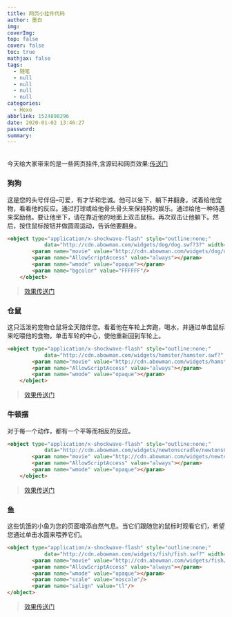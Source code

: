 ```yaml
---
title: 网页小挂件代码
author: 墨白
img: 
coverImg: 
top: false
cover: false
toc: true
mathjax: false
tags:
  - 随笔
  - null
  - null
  - null
  - null
categories:
  - Hexo
abbrlink: 1524898296
date: 2020-01-02 13:46:27
password:
summary:
---
```


<table>
    <!--人体时钟背景透明-->
    <div align="center">
        <script src="http://chabudai.sakura.ne.jp/blogparts/honehoneclock/honehone_clock_tr.js"></script>
    </div>
</table>

今天给大家带来的是一些网页挂件,含源码和网页效果:[传送门]( http://abowman.com/ )

### 狗狗

 这是您的头号伴侣–可爱，有才华和忠诚。他可以坐下，躺下并翻身。试着给他宠物，看看他的反应。通过打球或给他骨头骨头来保持狗的娱乐。通过给他一种待遇来奖励他。要让他坐下，请在靠近他的地面上双击鼠标。再次双击让他躺下。然后，按住鼠标按钮并做圆周运动，告诉他要翻身。 

~~~html
<object type="application/x-shockwave-flash" style="outline:none;"
            data="http://cdn.abowman.com/widgets/dog/dog.swf?3?" width="300" height="225">
        <param name="movie" value="http://cdn.abowman.com/widgets/dog/dog.swf?3?"></param>
        <param name="AllowScriptAccess" value="always"></param>
        <param name="wmode" value="opaque"></param>
        <param name="bgcolor" value="FFFFFF"/>
    </object>
~~~

> [效果传送门]( http://abowman.com/google-modules/dog/ )

### 仓鼠

 这只活泼的宠物仓鼠将全天陪伴您。看着他在车轮上奔跑，喝水，并通过单击鼠标来吃喂他的食物。单击车轮的中心，使他重新回到车轮上。 

~~~html
<object type="application/x-shockwave-flash" style="outline:none;"
            data="http://cdn.abowman.com/widgets/hamster/hamster.swf?" width="300" height="225">
        <param name="movie" value="http://cdn.abowman.com/widgets/hamster/hamster.swf?"></param>
        <param name="AllowScriptAccess" value="always"></param>
        <param name="wmode" value="opaque"></param>
    </object>
~~~

> [效果传送门]( http://abowman.com/google-modules/hamster/ )

### 牛顿摆

对于每一个动作，都有一个平等而相反的反应。

~~~html
<object type="application/x-shockwave-flash" style="outline:none;"
            data="http://cdn.abowman.com/widgets/newtonscradle/newtonsCradle.swf?" width="300" height="225">
        <param name="movie" value="http://cdn.abowman.com/widgets/newtonscradle/newtonsCradle.swf?"></param>
        <param name="AllowScriptAccess" value="always"></param>
        <param name="wmode" value="opaque"></param>
    </object>
~~~

> [效果传送门]( http://abowman.com/google-modules/newtons-cradle/ )

### 鱼

 这些饥饿的小鱼为您的页面增添自然气息。当它们跟随您的鼠标时观看它们，希望您通过单击水面来喂养它们。 

~~~html
<object type="application/x-shockwave-flash" style="outline:none;"
            data="http://cdn.abowman.com/widgets/fish/fish.swf?" width="300" height="200">
        <param name="movie" value="http://cdn.abowman.com/widgets/fish/fish.swf?"></param>
        <param name="AllowScriptAccess" value="always"></param>
        <param name="wmode" value="opaque"></param>
        <param name="scale" value="noscale"/>
        <param name="salign" value="tl"/>
</object>
~~~

> [效果传送门]( http://abowman.com/google-modules/fish/ )

